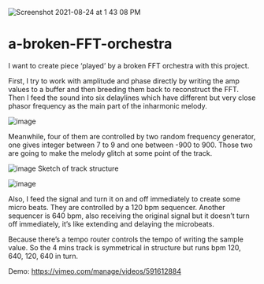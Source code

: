 ![Screenshot 2021-08-24 at 1 43 08 PM](https://user-images.githubusercontent.com/76624368/130618308-da747eaa-490a-43a3-ae41-cbdd70ed4294.png)
# a-broken-FFT-orchestra

I want to create piece ‘played’ by a broken FFT orchestra with this project. 


First, I try to work with amplitude and phase directly by writing the amp values to a buffer and then breeding them back to reconstruct the FFT. Then I feed the sound into six delaylines which have different but very close phasor frequency as the main part of the inharmonic melody. 
  
 ![image](https://user-images.githubusercontent.com/76624368/130617546-2ecfe3ac-6c6b-4022-98d0-8b205ccd65b5.png)

Meanwhile, four of them are controlled by two random frequency generator, one gives integer between 7 to 9 and one between -900 to 900. Those two are going to make the melody glitch at some point of the track.

 
 ![image](https://user-images.githubusercontent.com/76624368/130617580-89c87bee-01a8-46cd-954d-0bea7d2fc605.png)
Sketch of track structure

![image](https://user-images.githubusercontent.com/76624368/130617619-f3f3d6b1-79ef-4055-a932-bb800ecf0ead.png)


Also, I feed the signal and turn it on and off immediately to create some micro beats. They are controlled by a 120 bpm sequencer. Another sequencer is 640 bpm, also receiving the original signal but it doesn’t turn off immediately, it’s like extending and delaying the microbeats.

Because there’s a tempo router controls  the tempo of writing the sample value. So the 4 mins track is symmetrical in structure but runs bpm 120, 640, 120, 640 in turn. 


Demo: 
https://vimeo.com/manage/videos/591612884
